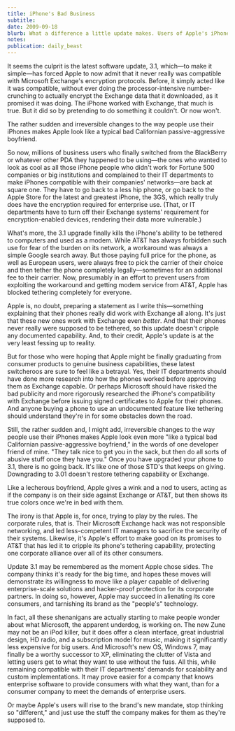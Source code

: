 ```yaml
---
title: iPhone's Bad Business
subtitle: 
date: 2009-09-18
blurb: What a difference a little update makes. Users of Apple's iPhone models 3G and earlier got a rude awakening at work this past week: Their phones no longer work with their office's email systems.
notes: 
publication: daily_beast
---
```


It seems the culprit is the latest software update, 3.1, which—to make it simple—has forced Apple to now admit that it never really was compatible with Microsoft Exchange's encryption protocols. Before, it simply acted like it was compatible, without ever doing the processor-intensive number-crunching to actually encrypt the Exchange data that it downloaded, as it promised it was doing. The iPhone worked with Exchange, that much is true. But it did so by pretending to do something it couldn't. Or now won't.

The rather sudden and irreversible changes to the way people use their iPhones makes Apple look like a typical bad Californian passive-aggressive boyfriend.

So now, millions of business users who finally switched from the BlackBerry or whatever other PDA they happened to be using—the ones who wanted to look as cool as all those iPhone people who didn't work for Fortune 500 companies or big institutions and complained to their IT departments to make iPhones compatible with their companies' networks—are back at square one. They have to go back to a less hip phone, or go back to the Apple Store for the latest and greatest iPhone, the 3GS, which really truly does have the encryption required for enterprise use. (That, or IT departments have to turn off their Exchange systems' requirement for encryption-enabled devices, rendering their data more vulnerable.)

What's more, the 3.1 upgrade finally kills the iPhone's ability to be tethered to computers and used as a modem. While AT&T has always forbidden such use for fear of the burden on its network, a workaround was always a simple Google search away. But those paying full price for the phone, as well as European users, were always free to pick the carrier of their choice and then tether the phone completely legally—sometimes for an additional fee to their carrier. Now, presumably in an effort to prevent users from exploiting the workaround and getting modem service from AT&T, Apple has blocked tethering completely for everyone.

Apple is, no doubt, preparing a statement as I write this—something explaining that their phones really did work with Exchange all along. It's just that these new ones work with Exchange even *better*. And that their phones never really were supposed to be tethered, so this update doesn't cripple any documented capability. And, to their credit, Apple's update is at the very least fessing up to reality.

But for those who were hoping that Apple might be finally graduating from consumer products to genuine business capabilities, these latest switcheroos are sure to feel like a betrayal. Yes, their IT departments should have done more research into how the phones worked before approving them as Exchange capable. Or perhaps Microsoft should have risked the bad publicity and more rigorously researched the iPhone's compatibility with Exchange before issuing signed certificates to Apple for their phones. And anyone buying a phone to use an undocumented feature like tethering should understand they're in for some obstacles down the road.

Still, the rather sudden and, I might add, irreversible changes to the way people use their iPhones makes Apple look even more "like a typical bad Californian passive-aggressive boyfriend," in the words of one developer friend of mine. "They talk nice to get you in the sack, but then do all sorts of abusive stuff once they have you." Once you have upgraded your phone to 3.1, there is no going back. It's like one of those STD's that keeps on giving. Downgrading to 3.01 doesn't restore tethering capability or Exchange.

Like a lecherous boyfriend, Apple gives a wink and a nod to users, acting as if the company is on their side against Exchange or AT&T, but then shows its true colors once we're in bed with them.

The irony is that Apple is, for once, trying to play by the rules. The corporate rules, that is. Their Microsoft Exchange hack was not responsible networking, and led less-competent IT managers to sacrifice the security of their systems. Likewise, it's Apple's effort to make good on its promises to AT&T that has led it to cripple its phone's tethering capability, protecting one corporate alliance over all of its other consumers.

Update 3.1 may be remembered as the moment Apple chose sides. The company thinks it's ready for the big time, and hopes these moves will demonstrate its willingness to move like a player capable of delivering enterprise-scale solutions and hacker-proof protection for its corporate partners. In doing so, however, Apple may succeed in alienating its core consumers, and tarnishing its brand as the "people's" technology.

In fact, all these shenanigans are actually starting to make people wonder about what Microsoft, the apparent underdog, is working on. The new Zune may not be an iPod killer, but it does offer a clean interface, great industrial design, HD radio, and a subscription model for music, making it significantly less expensive for big users. And Microsoft's new OS, Windows 7, may finally be a worthy successor to XP, eliminating the clutter of Vista and letting users get to what they want to use without the fuss. All this, while remaining compatible with their IT departments' demands for scalability and custom implementations. It may prove easier for a company that knows enterprise software to provide consumers with what they want, than for a consumer company to meet the demands of enterprise users.

Or maybe Apple's users will rise to the brand's new mandate, stop thinking so "different," and just use the stuff the company makes for them as they're supposed to.
